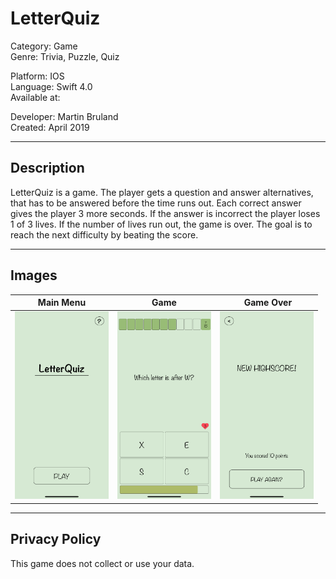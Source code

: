 # LetterQuiz
   
Category: Game    
Genre: Trivia, Puzzle, Quiz   

Platform: IOS   
Language: Swift 4.0     
Available at:   

Developer: Martin Bruland   
Created: April 2019   
  
-------------------------------------------  
## Description
LetterQuiz is a game. The player gets a question and answer alternatives, that has to be answered before the time runs out. Each correct answer gives the player 3 more seconds. If the answer is incorrect the player loses 1 of 3 lives. If the number of lives run out, the game is over. The goal is to reach the next difficulty by beating the score.

-------------------------------------------
## Images
Main Menu | Game | Game Over
------------ | ------------- | ------------- 
<img src="https://github.com/MartinBruland/LetterQuiz/blob/main/Images/LetterQuiz%20Menu.png" width="150" height="300"> | <img src="https://github.com/MartinBruland/LetterQuiz/blob/main/Images/LetterQuiz%20Game.png" width="150" height="300"> | <img src="https://github.com/MartinBruland/LetterQuiz/blob/main/Images/LetterQuiz%20GameOver.png" width="150" height="300">

-------------------------------------------  
## Privacy Policy 
This game does not collect or use your data.
